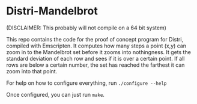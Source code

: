 # Distri-Mandelbrot

(DISCLAIMER: This probably will not compile on a 64 bit system)

This repo contains the code for the proof of concept program for Distri, compiled with Emscripten. It computes how many steps a point (x,y) can zoom in to the Mandelbrot set before it zooms into nothingness. It gets the standard deviation of each row and sees if it is over a certain point. If all rows are below a certain number, the set has reached the farthest it can zoom into that point.

For help on how to configure everything, run `./configure --help`

Once configured, you can just run `make`.
